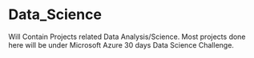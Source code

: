 # Data_Science
Will Contain Projects related Data Analysis/Science. Most projects done here will be under Microsoft Azure 30 days Data Science Challenge.
